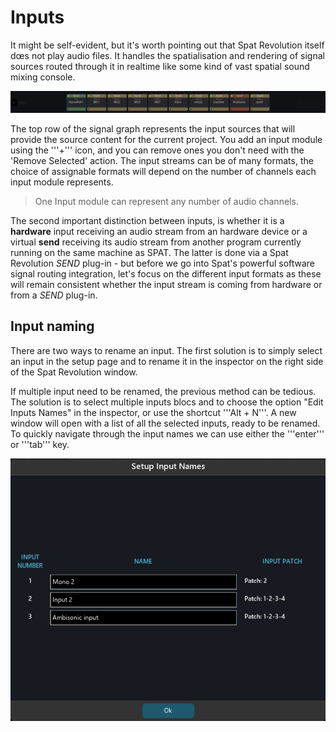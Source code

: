 # Inputs

It might be self-evident, but it's worth pointing out that Spat Revolution itself dœs not play audio files. It handles the spatialisation and rendering of signal sources routed through it in realtime like some kind of vast spatial sound mixing console.

![](include/SpatRevolution_UserGuide_-080.jpg)

The top row of the signal graph represents the input sources that will provide the source content for the current project. You add an input module using the '''+''' icon, and you can remove ones you don't need with the 'Remove Selected' action. The input streams can be of many formats, the choice of assignable formats will depend on the number of channels each input module represents.

> One Input module can represent any number of audio channels.

The second important distinction between inputs, is whether it is a **hardware** input receiving an audio stream from an hardware device or a virtual **send** receiving its audio stream from another program currently running on the same machine as SPAT. The latter is done via a Spat Revolution _SEND_ plug-in - but before we go into Spat's powerful software signal routing integration, let's focus on the different input formats as these will remain consistent whether the input stream is coming from hardware or from a _SEND_ plug-in.

## Input naming

There are two ways to rename an input. The first solution is to simply select an input in the setup page and to rename it in the inspector on the right side of the Spat Revolution window.

If multiple input need to be renamed, the previous method can be tedious. The solution is to select multiple inputs blocs and to choose the option "Edit Inputs Names" in the inspector, or use the shortcut '''Alt + N'''. A new window will open with a list of all the selected inputs, ready to be renamed. To quickly navigate through the input names we can use either the '''enter''' or '''tab''' key.

![](include/SpatRevolution_InputNames.png)
